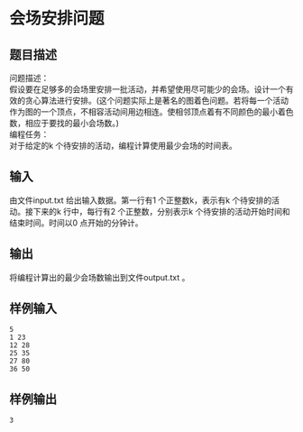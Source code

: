 # 会场安排问题
## 题目描述
问题描述：  
假设要在足够多的会场里安排一批活动，并希望使用尽可能少的会场。设计一个有效的贪心算法进行安排。(这个问题实际上是著名的图着色问题。若将每一个活动作为图的一个顶点，不相容活动间用边相连。使相邻顶点着有不同颜色的最小着色数，相应于要找的最小会场数。)  
编程任务：   
对于给定的k 个待安排的活动，编程计算使用最少会场的时间表。
## 输入
由文件input.txt 给出输入数据。第一行有1 个正整数k，表示有k 个待安排的活动。接下来的k 行中，每行有2 个正整数，分别表示k 个待安排的活动开始时间和结束时间。时间以0 点开始的分钟计。
## 输出
将编程计算出的最少会场数输出到文件output.txt 。
## 样例输入
```text
5 
1 23 
12 28 
25 35 
27 80 
36 50
```
## 样例输出
```text
3
```